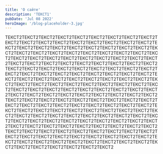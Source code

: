 ```yaml
---
title: 'О сайте'
description: 'ТЕКСТ1'
pubDate: 'Jul 08 2022'
heroImage: '/blog-placeholder-3.jpg'
---
```


ТЕКСТ2ТЕКСТ2ТЕКСТ2ТЕКСТ2ТЕКСТ2ТЕКСТ2ТЕКСТ2ТЕКСТ2ТЕКСТ2ТЕКСТ2ТЕКСТ2ТЕКСТ2ТЕКСТ2ТЕКСТ2ТЕКСТ2ТЕКСТ2ТЕКСТ2ТЕКСТ2ТЕКСТ2ТЕКСТ2ТЕКСТ2ТЕКСТ2ТЕКСТ2ТЕКСТ2ТЕКСТ2ТЕКСТ2ТЕКСТ2ТЕКСТ2ТЕКСТ2ТЕКСТ2ТЕКСТ2ТЕКСТ2ТЕКСТ2ТЕКСТ2ТЕКСТ2ТЕКСТ2ТЕКСТ2ТЕКСТ2ТЕКСТ2ТЕКСТ2ТЕКСТ2ТЕКСТ2ТЕКСТ2ТЕКСТ2ТЕКСТ2ТЕКСТ2ТЕКСТ2ТЕКСТ2ТЕКСТ2ТЕКСТ2ТЕКСТ2ТЕКСТ2ТЕКСТ2ТЕКСТ2ТЕКСТ2ТЕКСТ2ТЕКСТ2ТЕКСТ2ТЕКСТ2ТЕКСТ2ТЕКСТ2ТЕКСТ2ТЕКСТ2ТЕКСТ2ТЕКСТ2ТЕКСТ2ТЕКСТ2ТЕКСТ2ТЕКСТ2ТЕКСТ2ТЕКСТ2ТЕКСТ2ТЕКСТ2ТЕКСТ2ТЕКСТ2ТЕКСТ2ТЕКСТ2ТЕКСТ2ТЕКСТ2ТЕКСТ2ТЕКСТ2ТЕКСТ2ТЕКСТ2ТЕКСТ2ТЕКСТ2ТЕКСТ2ТЕКСТ2ТЕКСТ2ТЕКСТ2ТЕКСТ2ТЕКСТ2ТЕКСТ2ТЕКСТ2ТЕКСТ2ТЕКСТ2ТЕКСТ2ТЕКСТ2ТЕКСТ2ТЕКСТ2ТЕКСТ2ТЕКСТ2ТЕКСТ2ТЕКСТ2ТЕКСТ2ТЕКСТ2ТЕКСТ2ТЕКСТ2ТЕКСТ2ТЕКСТ2ТЕКСТ2ТЕКСТ2ТЕКСТ2ТЕКСТ2ТЕКСТ2ТЕКСТ2ТЕКСТ2ТЕКСТ2ТЕКСТ2ТЕКСТ2ТЕКСТ2ТЕКСТ2ТЕКСТ2ТЕКСТ2ТЕКСТ2ТЕКСТ2ТЕКСТ2ТЕКСТ2ТЕКСТ2ТЕКСТ2ТЕКСТ2ТЕКСТ2ТЕКСТ2ТЕКСТ2ТЕКСТ2ТЕКСТ2ТЕКСТ2ТЕКСТ2ТЕКСТ2ТЕКСТ2ТЕКСТ2ТЕКСТ2ТЕКСТ2ТЕКСТ2ТЕКСТ2ТЕКСТ2ТЕКСТ2ТЕКСТ2ТЕКСТ2ТЕКСТ2ТЕКСТ2ТЕКСТ2ТЕКСТ2ТЕКСТ2ТЕКСТ2ТЕКСТ2ТЕКСТ2ТЕКСТ2ТЕКСТ2ТЕКСТ2ТЕКСТ2ТЕКСТ2ТЕКСТ2ТЕКСТ2ТЕКСТ2ТЕКСТ2ТЕКСТ2ТЕКСТ2ТЕКСТ2ТЕКСТ2ТЕКСТ2ТЕКСТ2ТЕКСТ2ТЕКСТ2ТЕКСТ2ТЕКСТ2ТЕКСТ2ТЕКСТ2ТЕКСТ2ТЕКСТ2ТЕКСТ2ТЕКСТ2ТЕКСТ2ТЕКСТ2ТЕКСТ2ТЕКСТ2ТЕКСТ2ТЕКСТ2ТЕКСТ2ТЕКСТ2ТЕКСТ2ТЕКСТ2ТЕКСТ2ТЕКСТ2ТЕКСТ2ТЕКСТ2ТЕКСТ2ТЕКСТ2ТЕКСТ2ТЕКСТ2
